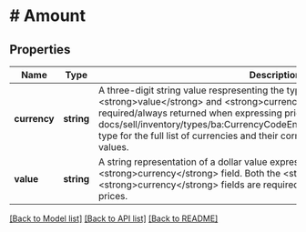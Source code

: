 # # Amount

## Properties

Name | Type | Description | Notes
------------ | ------------- | ------------- | -------------
**currency** | **string** | A three-digit string value respresenting the type of currency being used. Both the &lt;strong&gt;value&lt;/strong&gt; and &lt;strong&gt;currency&lt;/strong&gt; fields are required/always returned when expressing prices. See the &lt;a href&#x3D;\&quot;/api-docs/sell/inventory/types/ba:CurrencyCodeEnum\&quot;&gt;CurrencyCodeEnum&lt;/a&gt; type for the full list of currencies and their corresponding three-digit string values. | [optional]
**value** | **string** | A string representation of a dollar value expressed in the currency specified in the &lt;strong&gt;currency&lt;/strong&gt; field. Both the &lt;strong&gt;value&lt;/strong&gt; and &lt;strong&gt;currency&lt;/strong&gt; fields are required/always returned when expressing prices. | [optional]

[[Back to Model list]](../../README.md#models) [[Back to API list]](../../README.md#endpoints) [[Back to README]](../../README.md)

